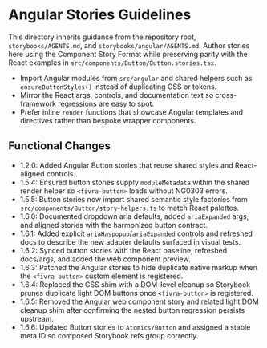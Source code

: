 # Angular Stories Guidelines

This directory inherits guidance from the repository root, `storybooks/AGENTS.md`, and `storybooks/angular/AGENTS.md`. Author stories here using the Component Story Format while preserving parity with the React examples in `src/components/Button/Button.stories.tsx`.

- Import Angular modules from `src/angular` and shared helpers such as `ensureButtonStyles()` instead of duplicating CSS or tokens.
- Mirror the React args, controls, and documentation text so cross-framework regressions are easy to spot.
- Prefer inline `render` functions that showcase Angular templates and directives rather than bespoke wrapper components.

## Functional Changes
- 1.2.0: Added Angular Button stories that reuse shared styles and React-aligned controls.
- 1.5.4: Ensured button stories supply `moduleMetadata` within the shared render helper so `<fivra-button>` loads without NG0303 errors.
- 1.5.5: Button stories now import shared semantic style factories from `src/components/Button/story-helpers.ts` to match React palettes.
- 1.6.0: Documented dropdown aria defaults, added `ariaExpanded` args, and aligned stories with the harmonized button contract.
- 1.6.1: Added explicit `ariaHaspopup`/`ariaExpanded` controls and refreshed docs to describe the new adapter defaults surfaced in visual tests.
- 1.6.2: Synced button stories with the React baseline, refreshed docs/args, and added the web component preview.
- 1.6.3: Patched the Angular stories to hide duplicate native markup when the `<fivra-button>` custom element is registered.
- 1.6.4: Replaced the CSS shim with a DOM-level cleanup so Storybook prunes duplicate light DOM buttons once `<fivra-button>` is registered.
- 1.6.5: Removed the Angular web component story and related light DOM cleanup shim after confirming the nested button regression persists upstream.
- 1.6.6: Updated Button stories to `Atomics/Button` and assigned a stable meta ID so composed Storybook refs group correctly.

